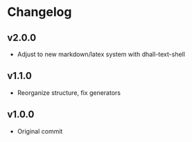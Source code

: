 Changelog
=========

v2.0.0
------

*   Adjust to new markdown/latex system with dhall-text-shell

v1.1.0
------

*   Reorganize structure, fix generators

v1.0.0
------

*   Original commit
